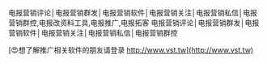 电报营销评论│电报营销群发│电报营销软件│电报营销关注│电报营销私信│电报营销群控,电报改资料工具,电报推广,电报拓客
电报营销评论│电报营销群发│电报营销软件│电报营销关注│电报营销私信│电报营销群控

[😍想了解推广相关软件的朋友请登录 http://www.vst.tw](http://www.vst.tw)



